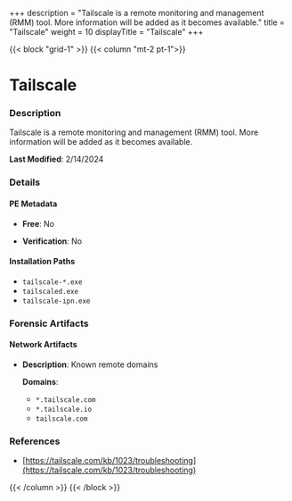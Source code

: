 +++
description = "Tailscale is a remote monitoring and management (RMM) tool. More information will be added as it becomes available."
title = "Tailscale"
weight = 10
displayTitle = "Tailscale"
+++


{{< block "grid-1" >}}
{{< column "mt-2 pt-1">}}

# Tailscale


### Description

Tailscale is a remote monitoring and management (RMM) tool. More information will be added as it becomes available.



**Last Modified**: 2/14/2024

### Details


#### PE Metadata


- **Free**: No

- **Verification**: No




#### Installation Paths
- `tailscale-*.exe`
- `tailscaled.exe`
- `tailscale-ipn.exe`

### Forensic Artifacts




#### Network Artifacts

- **Description**: Known remote domains

  **Domains**:
    - `*.tailscale.com`
    - `*.tailscale.io`
    - `tailscale.com`





### References
- [https://tailscale.com/kb/1023/troubleshooting](https://tailscale.com/kb/1023/troubleshooting)



{{< /column >}}
{{< /block >}}
